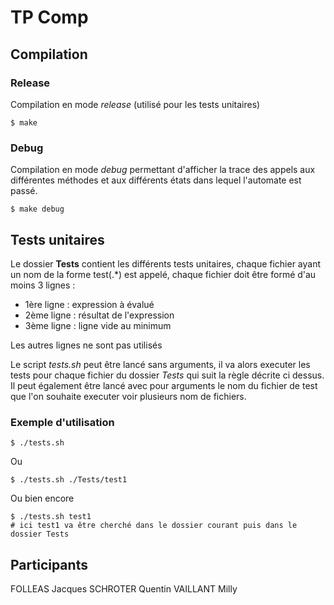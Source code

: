 # TP Comp 

## Compilation

### Release

Compilation en mode *release* (utilisé pour les tests unitaires)

```{r, engine='bash', count_lines}
$ make
```

### Debug

Compilation en mode *debug* permettant d'afficher la trace des appels
aux différentes méthodes et aux différents états dans lequel l'automate est passé.

```{r, engine='bash', count_lines}
$ make debug
```

## Tests unitaires

Le dossier **Tests** contient les différents tests unitaires, chaque fichier ayant un nom de la forme
test(.*) est appelé, chaque fichier doit être formé d'au moins 3 lignes :

- 1ère ligne : expression à évalué
- 2ème ligne : résultat de l'expression
- 3ème ligne : ligne vide au minimum

Les autres lignes ne sont pas utilisés

Le script *tests.sh* peut être lancé sans arguments, il va alors executer les tests pour chaque fichier du dossier *Tests*
qui suit la règle décrite ci dessus. Il peut également être lancé avec pour arguments le nom du fichier de test que l'on souhaite
executer voir plusieurs nom de fichiers.

### Exemple d'utilisation

```{r, engine='bash', count_lines}
$ ./tests.sh
```

Ou

```{r, engine='bash', count_lines}
$ ./tests.sh ./Tests/test1
```

Ou bien encore

```{r, engine='bash', count_lines}
$ ./tests.sh test1 
# ici test1 va être cherché dans le dossier courant puis dans le dossier Tests
```

## Participants

FOLLEAS Jacques SCHROTER Quentin VAILLANT Milly